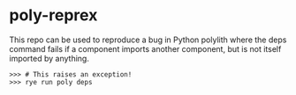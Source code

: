 # poly-reprex

This repo can be used to reproduce a bug in Python polylith where the deps
command fails if a component imports another component, but is not itself
imported by anything.

```
>>> # This raises an exception!
>>> rye run poly deps
```
